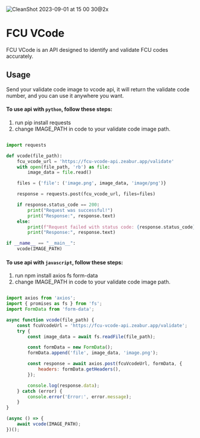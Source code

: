![CleanShot 2023-09-01 at 15 00 30@2x](https://github.com/ridemountainpig/fcu-vcode/assets/92412722/64ed5b69-d5ef-4896-8c7b-6d1213ca6b8b)

# FCU VCode
FCU VCode is an API designed to identify and validate FCU codes accurately.

## Usage
Send your validate code image to vcode api, it will return the validate code number, and you can use it anywhere you want.

#### To use api with `python`, follow these steps:

1. run pip install requests
2. change IMAGE_PATH in code to your validate code image path.

```python

import requests

def vcode(file_path):
    fcu_vcode_url = 'https://fcu-vcode-api.zeabur.app/validate'
    with open(file_path, 'rb') as file:
        image_data = file.read()

    files = {'file': ('image.png', image_data, 'image/png')}

    response = requests.post(fcu_vcode_url, files=files)

    if response.status_code == 200:
        print("Request was successful!")
        print("Response:", response.text)
    else:
        print(f"Request failed with status code: {response.status_code}")
        print("Response:", response.text)

if __name__ == "__main__":
    vcode(IMAGE_PATH)

```

#### To use api with `javascript`, follow these steps:

1. run npm install axios fs form-data
2. change IMAGE_PATH in code to your validate code image path.

```javascript

import axios from 'axios';
import { promises as fs } from 'fs';
import FormData from 'form-data';

async function vcode(file_path) {
    const fcuVcodeUrl = 'https://fcu-vcode-api.zeabur.app/validate';
    try {
        const image_data = await fs.readFile(file_path);

        const formData = new FormData();
        formData.append('file', image_data, 'image.png');

        const response = await axios.post(fcuVcodeUrl, formData, {
            headers: formData.getHeaders(),
        });

        console.log(response.data);
    } catch (error) {
        console.error('Error:', error.message);
    }
}

(async () => {
    await vcode(IMAGE_PATH);
})();
    
```
